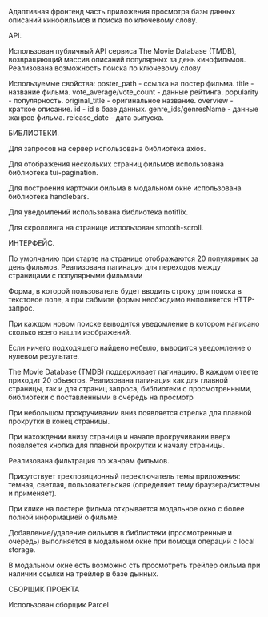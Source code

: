 Адаптивная фронтенд часть приложения просмотра базы данных описаний кинофильмов и поиска по
ключевому слову.

API.

Использован публичный API сервиса The Movie Database (TMDB), возвращающий массив описаний популярных
за день кинофильмов. Реализована возможность поиска по ключевому слову

Используемые свойства: poster_path - ссылка на постер фильма. title - название фильма.
vote_average/vote_count - данные рейтинга. popularity - популярность. original_title - оригинальное
название. overview - краткое описание. id - id в базе данных. genre_ids/genresName - данные жанров
фильма. release_date - дата выпуска.

БИБЛИОТЕКИ.

Для запросов на сервер использована библиотека axios.

Для отображения нескольких страниц фильмов использована библиотека tui-pagination.

Для построения карточки фильма в модальном окне использована библиотека handlebars.

Для уведомлений использована библиотека notiflix.

Для скроллинга на странице использован smooth-scroll.

ИНТЕРФЕЙС.

По умолчанию при старте на странице отображаются 20 популярных за день фильмов. Реализована
пагинация для переходов между страницами с популярными фильмами

Форма, в которой пользователь будет вводить строку для поиска в текстовое поле, а при сабмите формы
необходимо выполняется HTTP-запрос.

При каждом новом поиске выводится уведомление в котором написано сколько всего нашли изображений.

Если ничего подходящего найдено небыло, выводится уведомление о нулевом результате.

The Movie Database (TMDB) поддерживает пагинацию. В каждом ответе приходит 20 объектов. Реализована
пагинация как для главной страницы, так и для страниц запроса, библиотеки с просмотренными,
библиотеки с поставленными в очередь на просмотр

При небольшом прокручивании вниз появляется стрелка для плавной прокрутки в конец страницы.

При нахождении внизу страница и начале прокручивании вверх появляется кнопка для плавной прокрутки к
началу страницы.

Реализована фильтрация по жанрам фильмов.

Присутствует трехпозиционный переключатель темы приложения: темная, светлая, пользовательская
(определяет тему браузера/системы и применяет).

При клике на постере фильма открывается модальное окно с более полной информацией о фильме.

Добавление/удаление фильмов в библиотеки (просмотренные и очередь) выполняется в модальном окне при
помощи операций с local storage.

В модальном окне есть возможно сть просмотреть трейлер фильма при наличии ссылки на трейлер в базе
дынных.

СБОРЩИК ПРОЕКТА

Использован сборщик Parcel
